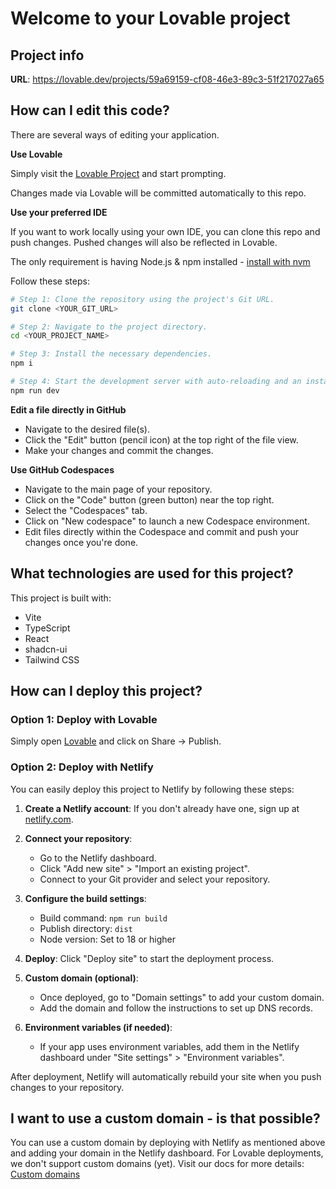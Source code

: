 
# Welcome to your Lovable project

## Project info

**URL**: https://lovable.dev/projects/59a69159-cf08-46e3-89c3-51f217027a65

## How can I edit this code?

There are several ways of editing your application.

**Use Lovable**

Simply visit the [Lovable Project](https://lovable.dev/projects/59a69159-cf08-46e3-89c3-51f217027a65) and start prompting.

Changes made via Lovable will be committed automatically to this repo.

**Use your preferred IDE**

If you want to work locally using your own IDE, you can clone this repo and push changes. Pushed changes will also be reflected in Lovable.

The only requirement is having Node.js & npm installed - [install with nvm](https://github.com/nvm-sh/nvm#installing-and-updating)

Follow these steps:

```sh
# Step 1: Clone the repository using the project's Git URL.
git clone <YOUR_GIT_URL>

# Step 2: Navigate to the project directory.
cd <YOUR_PROJECT_NAME>

# Step 3: Install the necessary dependencies.
npm i

# Step 4: Start the development server with auto-reloading and an instant preview.
npm run dev
```

**Edit a file directly in GitHub**

- Navigate to the desired file(s).
- Click the "Edit" button (pencil icon) at the top right of the file view.
- Make your changes and commit the changes.

**Use GitHub Codespaces**

- Navigate to the main page of your repository.
- Click on the "Code" button (green button) near the top right.
- Select the "Codespaces" tab.
- Click on "New codespace" to launch a new Codespace environment.
- Edit files directly within the Codespace and commit and push your changes once you're done.

## What technologies are used for this project?

This project is built with:

- Vite
- TypeScript
- React
- shadcn-ui
- Tailwind CSS

## How can I deploy this project?

### Option 1: Deploy with Lovable

Simply open [Lovable](https://lovable.dev/projects/59a69159-cf08-46e3-89c3-51f217027a65) and click on Share -> Publish.

### Option 2: Deploy with Netlify

You can easily deploy this project to Netlify by following these steps:

1. **Create a Netlify account**: If you don't already have one, sign up at [netlify.com](https://netlify.com).

2. **Connect your repository**: 
   - Go to the Netlify dashboard.
   - Click "Add new site" > "Import an existing project".
   - Connect to your Git provider and select your repository.

3. **Configure the build settings**:
   - Build command: `npm run build`
   - Publish directory: `dist`
   - Node version: Set to 18 or higher

4. **Deploy**: Click "Deploy site" to start the deployment process.

5. **Custom domain (optional)**: 
   - Once deployed, go to "Domain settings" to add your custom domain.
   - Add the domain and follow the instructions to set up DNS records.

6. **Environment variables (if needed)**:
   - If your app uses environment variables, add them in the Netlify dashboard under "Site settings" > "Environment variables".

After deployment, Netlify will automatically rebuild your site when you push changes to your repository.

## I want to use a custom domain - is that possible?

You can use a custom domain by deploying with Netlify as mentioned above and adding your domain in the Netlify dashboard. For Lovable deployments, we don't support custom domains (yet). Visit our docs for more details: [Custom domains](https://docs.lovable.dev/tips-tricks/custom-domain/)
